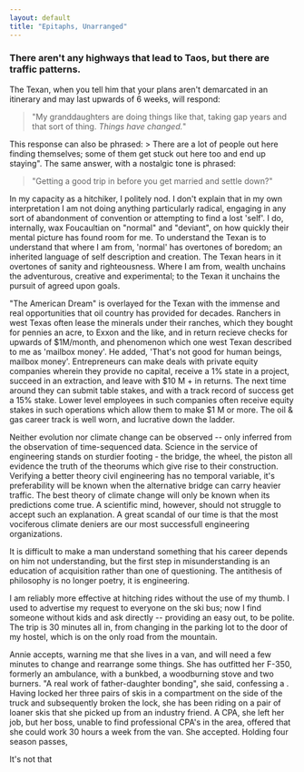 ```yaml
---
layout: default
title: "Epitaphs, Unarranged"
---
```


### There aren't any highways that lead to Taos, but there are traffic patterns. 

The Texan, when you tell him that your plans aren't demarcated in an itinerary and may last upwards of 6 weeks, will respond:
> "My granddaughters are doing things like that, taking gap years and that sort of thing. *Things have changed.*" 

This response can also be phrased: > There are a lot of people out here finding themselves; some of them get stuck out here too and end up staying". 
The same answer, with a nostalgic tone is phrased:
> "Getting a good trip in before you get married and settle down?"

In my capacity as a hitchiker, I politely nod. I don't explain that in my own interpretation I am not doing anything particularly radical, engaging in any sort of abandonment of convention or attempting to find a lost 'self'. I do, internally, wax Foucaultian on "normal" and "deviant", on how quickly their mental picture has found room for me. To understand the Texan is to understand that where I am from, 'normal' has overtones of boredom; an inherited language of self description and creation. The Texan hears in it overtones of sanity and righteousness. Where I am from, wealth unchains the adventurous, creative and experimental; to the Texan it unchains the pursuit of agreed upon goals.  

"The American Dream" is overlayed for the Texan with the immense and real opportunities that oil country has provided for decades. Ranchers in west Texas often lease the minerals under their ranches, which they bought for pennies an acre, to Exxon and the like, and in return recieve checks for upwards of $1M/month, and phenomenon which one west Texan described to me as 'mailbox money'. He added, 'That's not good for human beings, mailbox money'. Entrepreneurs can make deals with private equity companies wherein they provide no capital, receive a 1% state in a project, succeed in an extraction, and leave with $10 M + in returns. The next time around they can submit table stakes, and with a track record of success get a 15% stake. Lower level employees in such companies often receive equity stakes in such operations which allow them to make $1 M or more. The oil & gas career track is well worn, and lucrative down the ladder. 

Neither evolution nor climate change can be observed -- only inferred from the observation of time-sequenced data. Science in the service of engineering stands on sturdier footing - the bridge, the wheel, the piston all evidence the truth of the theorums which give rise to their construction. Verifying a better theory civil engineering has no temporal variable, it's preferability will be known when the alternative bridge can carry heavier traffic. The best theory of climate change will only be known when its predictions come true. A scientific mind, however, should not struggle to accept such an explanation. A great scandal of our time is that the most vociferous climate deniers are our most successfull engineering organizations.

It is difficult to make a man understand something that his career depends on him not understanding, but the first step in misunderstanding is an education of acquisition rather than one of questioning. The antithesis of philosophy is no longer poetry, it is engineering. 

I am reliably more effective at hitching rides without the use of my thumb. I used to advertise my request to everyone on the ski bus; now I find someone without kids and ask directly -- providing an easy out, to be polite. The trip is 30 minutes all in, from changing in the parking lot to the door of my hostel, which is on the only road from the mountain.

Annie accepts, warning me that she lives in a van, and will need a few minutes to change and rearrange some things. She has outfitted her F-350, formerly an ambulance, with a bunkbed, a woodburning stove and two burners. "A real work of father-daughter bonding", she said, confessing a . Having locked her three pairs of skis in a compartment on the side of the truck and subsequently broken the lock, she has been riding on a pair of loaner skis that she picked up from an industry friend. A CPA, she left her job, but her boss, unable to find professional CPA's in the area, offered that she could work 30 hours a week from the van. She accepted. Holding four season passes, 

It's not that 